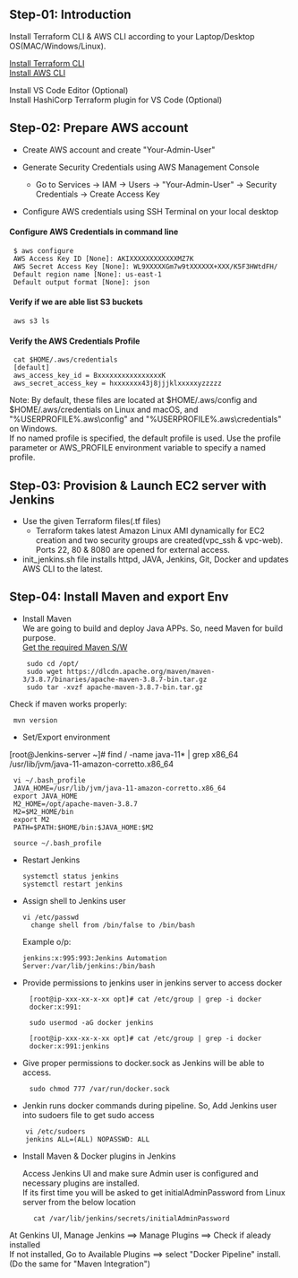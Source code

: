 
## Step-01: Introduction ##  
Install Terraform CLI & AWS CLI according to your Laptop/Desktop OS(MAC/Windows/Linux).  

[Install Terraform CLI](https://developer.hashicorp.com/terraform/downloads)  
[Install AWS CLI](https://docs.aws.amazon.com/cli/latest/userguide/getting-started-install.html)  

Install VS Code Editor (Optional)  
Install HashiCorp Terraform plugin for VS Code (Optional)  

## Step-02: Prepare AWS account ##  

* Create AWS account and create "Your-Admin-User"   

* Generate Security Credentials using AWS Management Console  
   * Go to Services -> IAM -> Users -> "Your-Admin-User" -> Security Credentials -> Create Access Key  

* Configure AWS credentials using SSH Terminal on your local desktop   

#### Configure AWS Credentials in command line ####  
     $ aws configure  
     AWS Access Key ID [None]: AKIXXXXXXXXXXXXMZ7K  
     AWS Secret Access Key [None]: WL9XXXXXGm7w9tXXXXXX+XXX/K5F3HWtdFH/  
     Default region name [None]: us-east-1  
     Default output format [None]: json  

#### Verify if we are able list S3 buckets ####  
     aws s3 ls  

#### Verify the AWS Credentials Profile ####  

     cat $HOME/.aws/credentials  
     [default]  
     aws_access_key_id = BxxxxxxxxxxxxxxxxK  
     aws_secret_access_key = hxxxxxxx43j8jjjklxxxxxyzzzzz  

  Note: By default, these files are located at $HOME/.aws/config and $HOME/.aws/credentials on Linux and macOS, and "%USERPROFILE%\.aws\config" and "%USERPROFILE%\.aws\credentials" on Windows.  
     If no named profile is specified, the default profile is used. Use the profile parameter or AWS_PROFILE environment variable to specify a named profile.  

## Step-03: Provision & Launch EC2 server with Jenkins ##  

* Use the given Terraform files(.tf files)  
   * Terraform takes latest Amazon Linux AMI dynamically for EC2 creation and two security groups are created(vpc_ssh & vpc-web). Ports 22, 80 & 8080 are opened for external access.  
* init_jenkins.sh file installs httpd, JAVA, Jenkins, Git, Docker and updates AWS CLI to the latest.  

## Step-04: Install Maven and export Env ## 

* Install Maven  
We are going to build and deploy Java APPs. So, need Maven for build purpose.  
[Get the required Maven S/W](https://dlcdn.apache.org/maven/)  
      
       sudo cd /opt/  
       sudo wget https://dlcdn.apache.org/maven/maven-3/3.8.7/binaries/apache-maven-3.8.7-bin.tar.gz  
       sudo tar -xvzf apache-maven-3.8.7-bin.tar.gz 
       
Check if maven works properly:  

     mvn version    
  
* Set/Export environment  
  
 [root@Jenkins-server ~]# find / -name java-11* | grep x86_64  
 /usr/lib/jvm/java-11-amazon-corretto.x86_64  

     vi ~/.bash_profile  
     JAVA_HOME=/usr/lib/jvm/java-11-amazon-corretto.x86_64  
     export JAVA_HOME  
     M2_HOME=/opt/apache-maven-3.8.7  
     M2=$M2_HOME/bin  
     export M2  
     PATH=$PATH:$HOME/bin:$JAVA_HOME:$M2  

     source ~/.bash_profile  

* Restart Jenkins  

      systemctl status jenkins  
      systemctl restart jenkins  

* Assign shell to Jenkins user  

      vi /etc/passwd   
	    change shell from /bin/false to /bin/bash   
  
  Example o/p:  
  ```
  jenkins:x:995:993:Jenkins Automation Server:/var/lib/jenkins:/bin/bash   
  ```
 
 * Provide permissions to jenkins user in jenkins server to access docker  
 
 ```
      [root@ip-xxx-xx-x-xx opt]# cat /etc/group | grep -i docker  
      docker:x:991:  
      
      sudo usermod -aG docker jenkins  

      [root@ip-xxx-xx-x-xx opt]# cat /etc/group | grep -i docker  
      docker:x:991:jenkins  
 ```  
 
 * Give proper permissions to docker.sock as Jenkins will be able to access. 
```
     sudo chmod 777 /var/run/docker.sock   
```  

* Jenkin runs docker commands during pipeline. So, Add Jenkins user into sudoers file to get sudo access  
```  
    vi /etc/sudoers  
    jenkins ALL=(ALL) NOPASSWD: ALL  
```  

* Install Maven & Docker plugins in Jenkins  

  Access Jenkins UI and make sure Admin user is configured and necessary plugins are installed.  
  If its first time you will be asked to get initialAdminPassword from Linux server from the below location  
```  
      cat /var/lib/jenkins/secrets/initialAdminPassword  
```  

  At Genkins UI, Manage Jenkins ==> Manage Plugins ==> Check if aleady installed  
  If not installed, Go to Available Plugins ==> select "Docker Pipeline" install.(Do the same for "Maven Integration")  
     


 
 
  
  



  







